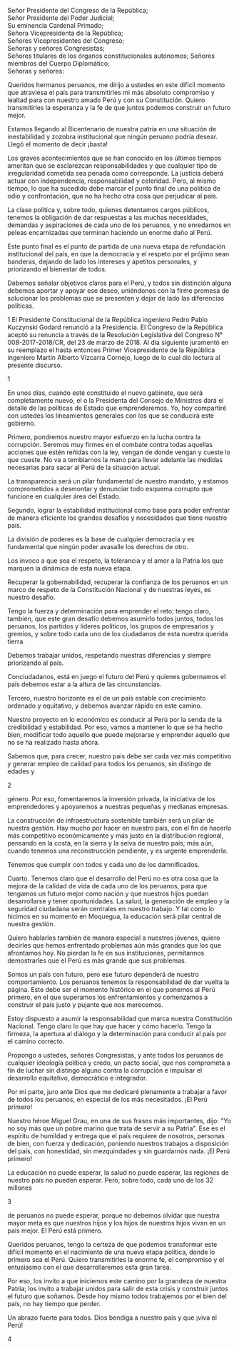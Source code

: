 Señor Presidente del Congreso de la República;\
Señor Presidente del Poder Judicial;\
Su eminencia Cardenal Primado;\
Señora Vicepresidenta de la República;\
Señores Vicepresidentes del Congreso;\
Señoras y señores Congresistas;\
Señores titulares de los órganos constitucionales autónomos; Señores
miembros del Cuerpo Diplomático;\
Señoras y señores:

Queridos hermanos peruanos, me dirijo a ustedes en este difícil
momento que atraviesa el país para transmitirles mi más absoluto
compromiso y lealtad para con nuestro amado Perú y con su
Constitución. Quiero transmitirles la esperanza y la fe de que juntos
podemos construir un futuro mejor.

Estamos llegando al Bicentenario de nuestra patria en una situación de
inestabilidad y zozobra institucional que ningún peruano podría
desear. Llegó el momento de decir ¡basta!

Los graves acontecimientos que se han conocido en los últimos tiempos
ameritan que se esclarezcan responsabilidades y que cualquier tipo de
irregularidad cometida sea penada como corresponde. La justicia deberá
actuar con independencia, responsabilidad y celeridad. Pero, al mismo
tiempo, lo que ha sucedido debe marcar el punto final de una política
de odio y confrontación, que no ha hecho otra cosa que perjudicar al
país.

La clase política y, sobre todo, quienes detentamos cargos públicos,
tenemos la obligación de dar respuestas a las muchas necesidades,
demandas y aspiraciones de cada uno de los peruanos, y no enredarnos
en peleas encarnizadas que terminan haciendo un enorme daño al Perú.

Este punto final es el punto de partida de una nueva etapa de
refundación institucional del país, en que la democracia y el respeto
por el prójimo sean banderas, dejando de lado los intereses y apetitos
personales, y priorizando el bienestar de todos.

Debemos señalar objetivos claros para el Perú, y todos sin distinción
alguna debemos aportar y apoyar ese deseo, uniéndonos con la firme
promesa de solucionar los problemas que se presenten y dejar de lado
las diferencias políticas.

1 El Presidente Constitucional de la República ingeniero Pedro Pablo
Kuczynski Godard renunció a la Presidencia. El Congreso de la
República aceptó su renuncia a través de la Resolución Legislativa del
Congreso N° 008-2017-2018/CR, del 23 de marzo de 2018. Al día
siguiente juramentó en su reemplazo el hasta entonces Primer
Vicepresidente de la República ingeniero Martín Alberto Vizcarra
Cornejo, luego de lo cual dio lectura al presente discurso.

1

En unos días, cuando esté constituido el nuevo gabinete, que será
completamente nuevo, el o la Presidenta del Consejo de Ministros dará
el detalle de las políticas de Estado que emprenderemos. Yo, hoy
compartiré con ustedes los lineamientos generales con los que se
conducirá este gobierno.

Primero, pondremos nuestro mayor esfuerzo en la lucha contra la
corrupción. Seremos muy firmes en el combate contra todas aquellas
acciones que estén reñidas con la ley, vengan de donde vengan y cueste
lo que cueste. No va a temblarnos la mano para llevar adelante las
medidas necesarias para sacar al Perú de la situación actual.

La transparencia será un pilar fundamental de nuestro mandato, y
estamos comprometidos a desmontar y denunciar todo esquema corrupto
que funcione en cualquier área del Estado.

Segundo, lograr la estabilidad institucional como base para poder
enfrentar de manera eficiente los grandes desafíos y necesidades que
tiene nuestro país.

La división de poderes es la base de cualquier democracia y es
fundamental que ningún poder avasalle los derechos de otro.

Los invoco a que sea el respeto, la tolerancia y el amor a la Patria
los que marquen la dinámica de esta nueva etapa.

Recuperar la gobernabilidad, recuperar la confianza de los peruanos en
un marco de respeto de la Constitución Nacional y de nuestras leyes,
es nuestro desafío.

Tengo la fuerza y determinación para emprender el reto; tengo claro,
también, que este gran desafío debemos asumirlo todos juntos, todos
los peruanos, los partidos y líderes políticos, los grupos de
empresarios y gremios, y sobre todo cada uno de los ciudadanos de esta
nuestra querida tierra.

Debemos trabajar unidos, respetando nuestras diferencias y siempre
priorizando al país.

Conciudadanos, está en juego el futuro del Perú y quienes gobernamos
el país debemos estar a la altura de las circunstancias.

Tercero, nuestro horizonte es el de un país estable con crecimiento
ordenado y equitativo, y debemos avanzar rápido en este camino.

Nuestro proyecto en lo económico es conducir al Perú por la senda de
la credibilidad y estabilidad. Por eso, vamos a mantener lo que se ha
hecho bien, modificar todo aquello que puede mejorarse y emprender
aquello que no se ha realizado hasta ahora.

Sabemos que, para crecer, nuestro país debe ser cada vez más
competitivo y generar empleo de calidad para todos los peruanos, sin
distingo de edades y

2

género. Por eso, fomentaremos la inversión privada, la iniciativa de
los emprendedores y apoyaremos a nuestras pequeñas y medianas
empresas.

La construcción de infraestructura sostenible también será un pilar de
nuestra gestión. Hay mucho por hacer en nuestro país, con el fin de
hacerlo más competitivo económicamente y más justo en la distribución
regional, pensando en la costa, en la sierra y la selva de nuestro
país; más aún, cuando tenemos una reconstrucción pendiente, y es
urgente emprenderla.

Tenemos que cumplir con todos y cada uno de los damnificados.

Cuarto. Tenemos claro que el desarrollo del Perú no es otra cosa que
la mejora de la calidad de vida de cada uno de los peruanos, para que
tengamos un futuro mejor como nación y que nuestros hijos puedan
desarrollarse y tener oportunidades. La salud, la generación de empleo
y la seguridad ciudadana serán centrales en nuestro trabajo. Y tal
como lo hicimos en su momento en Moquegua, la educación será pilar
central de nuestra gestión.

Quiero hablarles también de manera especial a nuestros jóvenes, quiero
decirles que hemos enfrentado problemas aún más grandes que los que
afrontamos hoy. No pierdan la fe en sus instituciones, permítannos
demostrarles que el Perú es más grande que sus problemas.

Somos un país con futuro, pero ese futuro dependerá de nuestro
comportamiento. Los peruanos tenemos la responsabilidad de dar vuelta
la página. Este debe ser el momento histórico en el que ponemos al
Perú primero, en el que superamos los enfrentamientos y comenzamos a
construir el país justo y pujante que nos merecemos.

Estoy dispuesto a asumir la responsabilidad que marca nuestra
Constitución Nacional. Tengo claro lo que hay que hacer y cómo
hacerlo. Tengo la firmeza, la apertura al diálogo y la determinación
para conducir al país por el camino correcto.

Propongo a ustedes, señores Congresistas, y ante todos los peruanos de
cualquier ideología política y credo, un pacto social, que nos
comprometa a fin de luchar sin distingo alguno contra la corrupción e
impulsar el desarrollo equitativo, democrático e integrador.

Por mi parte, juro ante Dios que me dedicaré plenamente a trabajar a
favor de todos los peruanos, en especial de los más necesitados. ¡El
Perú primero!

Nuestro héroe Miguel Grau, en una de sus frases más importantes, dijo:
"Yo no soy más que un pobre marino que trata de servir a su Patria".
Ese es el espíritu de humildad y entrega que el país requiere de
nosotros, personas de bien, con fuerza y dedicación, poniendo nuestros
trabajos a disposición del país, con honestidad, sin mezquindades y
sin guardarnos nada. ¡El Perú primero!

La educación no puede esperar, la salud no puede esperar, las regiones
de nuestro país no pueden esperar. Pero, sobre todo, cada uno de los
32 millones

3

de peruanos no puede esperar, porque no debemos olvidar que nuestra
mayor meta es que nuestros hijos y los hijos de nuestros hijos vivan
en un país mejor. El Perú está primero.

Queridos peruanos, tengo la certeza de que podemos transformar este
difícil momento en el nacimiento de una nueva etapa política, donde lo
primero sea el Perú. Quiero transmitirles la enorme fe, el compromiso
y el entusiasmo con el que desarrollaremos esta gran tarea.

Por eso, los invito a que iniciemos este camino por la grandeza de
nuestra Patria; los invito a trabajar unidos para salir de esta crisis
y construir juntos el futuro que soñamos. Desde hoy mismo todos
trabajemos por el bien del país, no hay tiempo que perder.

Un abrazo fuerte para todos. Dios bendiga a nuestro país y que ¡viva
el Perú!

4
